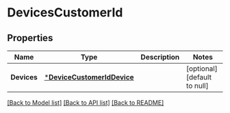 # DevicesCustomerId

## Properties
Name | Type | Description | Notes
------------ | ------------- | ------------- | -------------
**Devices** | [***DeviceCustomerIdDevice**](deviceCustomerIdDevice.md) |  | [optional] [default to null]

[[Back to Model list]](../README.md#documentation-for-models) [[Back to API list]](../README.md#documentation-for-api-endpoints) [[Back to README]](../README.md)


